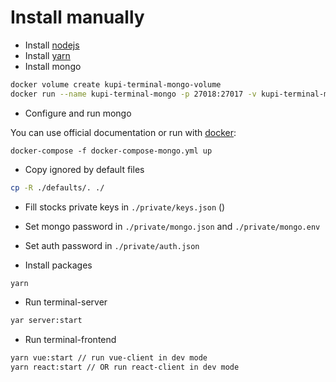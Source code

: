 # Install manually

- Install [nodejs](https://nodejs.org/en/)
- Install [yarn](https://yarnpkg.com/en/docs/install)
- Install mongo

```bash
docker volume create kupi-terminal-mongo-volume
docker run --name kupi-terminal-mongo -p 27018:27017 -v kupi-terminal-mongo-volume:/data/db -d mongo
```

- Configure and run mongo

You can use official documentation or run with [docker](https://www.docker.com/):
```
docker-compose -f docker-compose-mongo.yml up
```

- Copy ignored by default files

```bash
cp -R ./defaults/. ./
```

- Fill stocks private keys in ```./private/keys.json``` ()

- Set mongo password in ```./private/mongo.json``` and ```./private/mongo.env```

- Set auth password in ```./private/auth.json```

- Install packages

```bash
yarn
```

- Run terminal-server

```bash
yar server:start
```

- Run terminal-frontend

```bash
yarn vue:start // run vue-client in dev mode
yarn react:start // OR run react-client in dev mode
```
